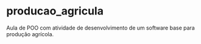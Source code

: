 # producao_agricula
Aula de POO com atividade de desenvolvimento de um software base para produção agrícola.
